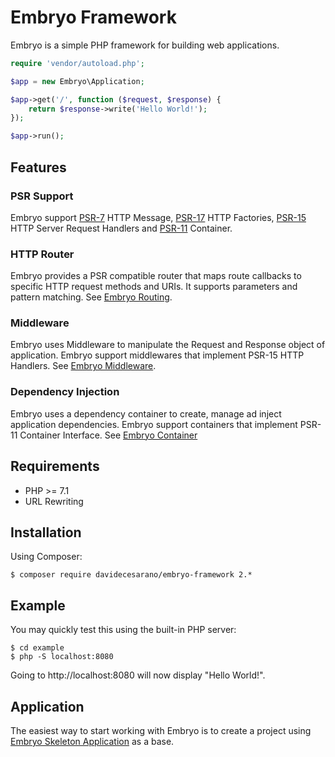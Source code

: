 # Embryo Framework
Embryo is a simple PHP framework for building web applications.
```php
require 'vendor/autoload.php';

$app = new Embryo\Application;

$app->get('/', function ($request, $response) {
    return $response->write('Hello World!');
});

$app->run();
```

## Features
### PSR Support
Embryo support [PSR-7](https://www.php-fig.org/psr/psr-7) HTTP Message, [PSR-17](https://www.php-fig.org/psr/psr-17) HTTP Factories, [PSR-15](https://www.php-fig.org/psr/psr-15) HTTP Server Request Handlers and [PSR-11](https://www.php-fig.org/psr/psr-11) Container. 

### HTTP Router
Embryo provides a PSR compatible router that maps route callbacks to specific HTTP request methods and URIs. It supports parameters and pattern matching. See [Embryo Routing](https://github.com/davidecesarano/Embryo-Routing). 

### Middleware
Embryo uses Middleware to manipulate the Request and Response object of application. Embryo support middlewares that implement PSR-15 HTTP Handlers. See [Embryo Middleware](https://github.com/davidecesarano/Embryo-Middleware). 

### Dependency Injection
Embryo uses a dependency container to create, manage ad inject application dependencies. Embryo support containers that implement PSR-11 Container Interface. See [Embryo Container](https://github.com/davidecesarano/Embryo-Container) 

## Requirements
* PHP >= 7.1
* URL Rewriting

## Installation
Using Composer:
```
$ composer require davidecesarano/embryo-framework 2.*
```

## Example
You may quickly test this using the built-in PHP server:
```
$ cd example
$ php -S localhost:8080
```
Going to http://localhost:8080 will now display "Hello World!".

## Application
The easiest way to start working with Embryo is to create a project using [Embryo Skeleton Application](https://github.com/davidecesarano/Embryo) as a base.